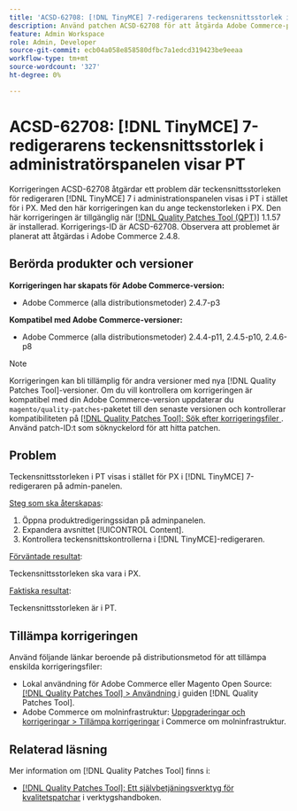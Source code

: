 ```yaml
---
title: 'ACSD-62708: [!DNL TinyMCE] 7-redigerarens teckensnittsstorlek i administratörspanelen visar PT'
description: Använd patchen ACSD-62708 för att åtgärda Adobe Commerce-problemet där  [!DNL TinyMCE]  7-redigerarens teckensnittsstorlek i administratören visar PT och inte PX. Nu kan du även ange teckenstorleken i PX i stället för PT.
feature: Admin Workspace
role: Admin, Developer
source-git-commit: ecb04a058e858580dfbc7a1edcd319423be9eeaa
workflow-type: tm+mt
source-wordcount: '327'
ht-degree: 0%

---
```



# ACSD-62708: [!DNL TinyMCE] 7-redigerarens teckensnittsstorlek i administratörspanelen visar PT

Korrigeringen ACSD-62708 åtgärdar ett problem där teckensnittsstorleken för redigeraren [!DNL TinyMCE] 7 i administrationspanelen visas i PT i stället för i PX. Med den här korrigeringen kan du ange teckenstorleken i PX. Den här korrigeringen är tillgänglig när [[!DNL Quality Patches Tool (QPT)]](/help/tools/quality-patches-tool/quality-patches-tool-to-self-serve-quality-patches.md) 1.1.57 är installerad. Korrigerings-ID är ACSD-62708. Observera att problemet är planerat att åtgärdas i Adobe Commerce 2.4.8.

## Berörda produkter och versioner

**Korrigeringen har skapats för Adobe Commerce-version:**

* Adobe Commerce (alla distributionsmetoder) 2.4.7-p3

**Kompatibel med Adobe Commerce-versioner:**

* Adobe Commerce (alla distributionsmetoder) 2.4.4-p11, 2.4.5-p10, 2.4.6-p8

>[!NOTE]
>
>Korrigeringen kan bli tillämplig för andra versioner med nya [!DNL Quality Patches Tool]-versioner. Om du vill kontrollera om korrigeringen är kompatibel med din Adobe Commerce-version uppdaterar du `magento/quality-patches`-paketet till den senaste versionen och kontrollerar kompatibiliteten på [[!DNL Quality Patches Tool]: Sök efter korrigeringsfiler ](https://experienceleague.adobe.com/tools/commerce-quality-patches/index.html?lang=sv-SE). Använd patch-ID:t som söknyckelord för att hitta patchen.

## Problem

Teckensnittsstorleken i PT visas i stället för PX i [!DNL TinyMCE] 7-redigeraren på admin-panelen.

<u>Steg som ska återskapas</u>:

1. Öppna produktredigeringssidan på adminpanelen.
1. Expandera avsnittet [!UICONTROL Content].
1. Kontrollera teckensnittskontrollerna i [!DNL TinyMCE]-redigeraren.

<u>Förväntade resultat</u>:

Teckensnittsstorleken ska vara i PX.

<u>Faktiska resultat</u>:

Teckensnittsstorleken är i PT.

## Tillämpa korrigeringen

Använd följande länkar beroende på distributionsmetod för att tillämpa enskilda korrigeringsfiler:

* Lokal användning för Adobe Commerce eller Magento Open Source: [[!DNL Quality Patches Tool] > Användning ](/help/tools/quality-patches-tool/usage.md) i guiden [!DNL Quality Patches Tool].
* Adobe Commerce om molninfrastruktur: [Uppgraderingar och korrigeringar > Tillämpa korrigeringar](https://experienceleague.adobe.com/docs/commerce-cloud-service/user-guide/develop/upgrade/apply-patches.html?lang=sv-SE) i Commerce om molninfrastruktur.

## Relaterad läsning

Mer information om [!DNL Quality Patches Tool] finns i:

* [[!DNL Quality Patches Tool]: Ett självbetjäningsverktyg för kvalitetspatchar](/help/tools/quality-patches-tool/quality-patches-tool-to-self-serve-quality-patches.md) i verktygshandboken.
